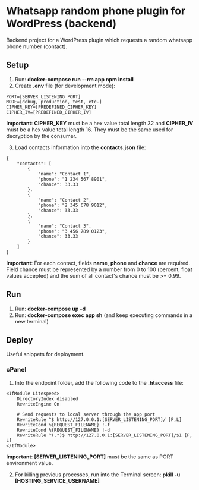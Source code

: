 # Whatsapp random phone plugin for WordPress (backend)
Backend project for a WordPress plugin which requests a random whatsapp phone number (contact).

## Setup
01. Run: **docker-compose run --rm app npm install**
02. Create **.env** file (for development mode):
```
PORT=[SERVER_LISTENING_PORT]
MODE=[debug, production, test, etc.]
CIPHER_KEY=[PREDEFINED_CIPHER_KEY]
CIPHER_IV=[PREDEFINED_CIPHER_IV]
```
**Important**: **CIPHER_KEY** must be a hex value total length 32 and **CIPHER_IV** must be a hex value total length 16. They must be the same used for decryption by the consumer.

03. Load contacts information into the **contacts.json** file:
```
{
    "contacts": [
        {
            "name": "Contact 1",
            "phone": "1 234 567 8901",
            "chance": 33.33
        },
        {
            "name": "Contact 2",
            "phone": "2 345 678 9012",
            "chance": 33.33
        },
        {
            "name": "Contact 3",
            "phone": "3 456 789 0123",
            "chance": 33.33
        }
    ]
}
```
**Important**: For each contact, fields **name**, **phone** and **chance** are required. Field chance must be represented by a number from 0 to 100 (percent, float values accepted) and the sum of all contact's chance must be >= 0.99.
## Run
01. Run: **docker-compose up -d**
02. Run: **docker-compose exec app sh** (and keep executing commands in a new terminal)

## Deploy
Useful snippets for deployment.

### cPanel
01. Into the endpoint folder, add the following code to the **.htaccess** file:
```
<IfModule Litespeed>
    DirectoryIndex disabled
    RewriteEngine On
    
    # Send requests to local server through the app port
    RewriteRule ^$ http://127.0.0.1:[SERVER_LISTENING_PORT]/ [P,L]
    RewriteCond %{REQUEST_FILENAME} !-f
    RewriteCond %{REQUEST_FILENAME} !-d
    RewriteRule ^(.*)$ http://127.0.0.1:[SERVER_LISTENING_PORT]/$1 [P, L]
</IfModule>
```
**Important**: **[SERVER_LISTENING_PORT]** must be the same as PORT environment value.

02. For killing previous processes, run into the Terminal screen: **pkill -u [HOSTING_SERVICE_USERNAME]**
